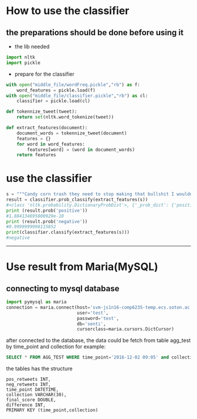 # How to use the classifier
## the preparations should be done before using it
* the lib needed
```python
import nltk
import pickle
```
* prepare for the classifier
```python
with open("middle_file/wordFreq.pickle","rb") as f:
    word_features = pickle.load(f)
with open("middle_file/classifier.pickle","rb") as cl:
    classifier = pickle.load(cl)

def tokennize_tweet(tweet):
    return set(nltk.word_tokenize(tweet))

def extract_features(document):
    document_words = tokennize_tweet(document)
    features = {}
    for word in word_features:
        features[word] = (word in document_words)
    return features
```
# use the classifier
```python
s = """Candy corn trash they need to stop making that bullshit I wouldn't give my worst enemy candy corn , it taste like broken dreams and death https:// twitter.com/liveforxo_/sta tus/788649123029262337 …"""
result = classifier.prob_classify(extract_features(s))
#<class 'nltk.probability.DictionaryProbDist'>, {'_prob_dict': {'positive': -32.30537884272147, 'negative': -2.7182522899238393e-10}, '_log': True}
print (result.prob('positive'))
#1.884134695800929e-10
print (result.prob('negative'))
#0.9999999998115852
print(classifier.classify(extract_features(s)))
#negative
```

**************

# Use result from Maria(MySQL)
## connecting to mysql database
```python
import pymysql as maria
connection = maria.connect(host='svm-js1n16-comp6235-temp.ecs.soton.ac.uk',
                           user='test',
                           password='test',
                           db='senti',
                           cursorclass=maria.cursors.DictCursor)
```
after connected to the database, the data could be fetch from table agg_test by time_point and collection
for example:
```sql
SELECT * FROM AGG_TEST WHERE time_point='2016-12-02 09:05' and collection='mcd_collection'
```
the tables has the structure
```
pos_retweets INT,
neg_retweets INT,
time_point DATETIME,
collection VARCHAR(30),
final_score DOUBLE,
difference INT,
PRIMARY KEY (time_point,collection)
```